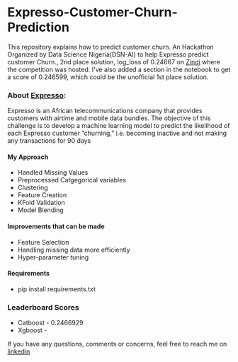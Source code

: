 # Expresso-Customer-Churn-Prediction
This repository explains how to predict customer churn. An Hackathon Organized by Data Science Nigeria(DSN-AI) to help Expresso predict customer Churn., 2nd place solution, log_loss of 0.24667 on [Zindi](https://zindi.africa/hackathons/dsn-pre-bootcamp-hackathon-expresso-churn-prediction-challenge/leaderboard) where the competition was hosted. I've also added a section in the notebook to get a score of 0.246599, which could be the unofficial 1st place solution.

### About [Expresso](http://www.expressotelecom.sn/):
Expresso is an African telecommunications company that provides customers with airtime and mobile data bundles. The objective of this challenge is to develop a machine learning model to predict the likelihood of each Expresso customer “churning,” i.e. becoming inactive and not making any transactions for 90 days

#### My Approach 
* Handled Missing Values
* Preprocessed Catgegorical variables
* Clustering
* Feature Creation
* KFold Validation
* Model Blending
#### Improvements that can be made
* Feature Selection
* Handling missing data more efficiently
* Hyper-parameter tuning
#### Requirements
- pip install requirements.txt
### Leaderboard Scores
- Catboost - 0.2466929
- Xgboost - 

If you have any questions, comments or concerns, feel free to reach me on [linkedin](https://www.linkedin.com/in/olukolatimi-david-19a841187/)
